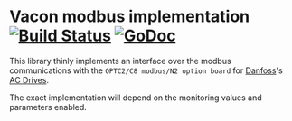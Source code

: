 # Vacon modbus implementation [![Build Status](https://travis-ci.org/SpecialBrands/vacon.svg?branch=master)](https://travis-ci.org/SpecialBrands/vacon) [![GoDoc](https://godoc.org/github.com/SpecialBrands/vacon?status.svg)](https://godoc.org/github.com/SpecialBrands/vacon)


This library thinly implements an interface over the modbus communications with the `OPTC2/C8 modbus/N2 option board` for [Danfoss](https://www.danfoss.com/)'s [AC Drives](https://www.danfoss.com/en/products/ac-drives/).

The exact implementation will depend on the monitoring values and parameters enabled.
